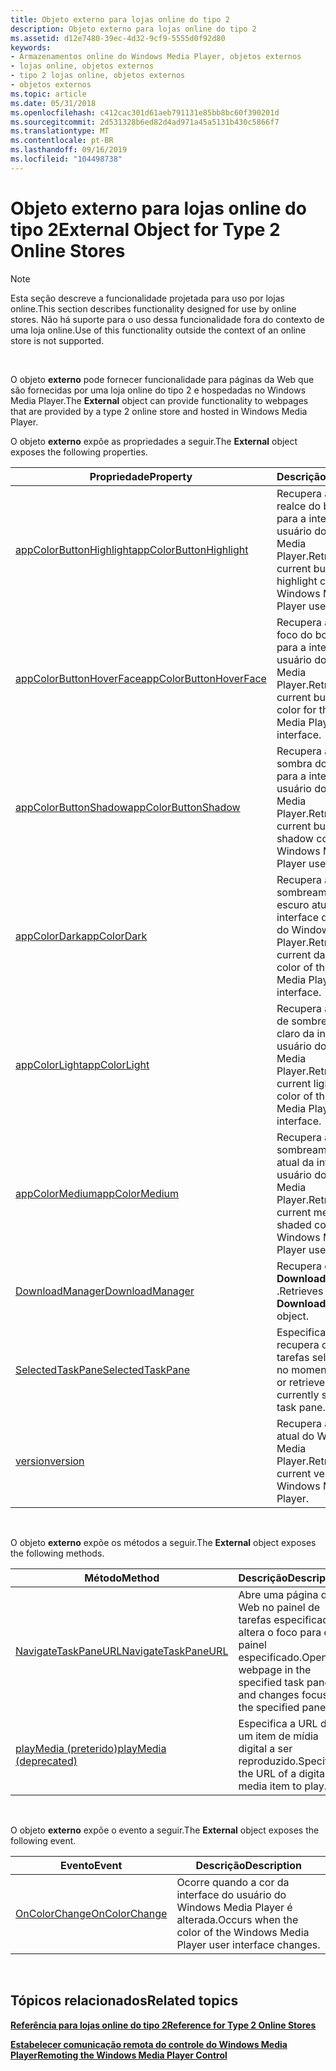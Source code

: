 ```yaml
---
title: Objeto externo para lojas online do tipo 2
description: Objeto externo para lojas online do tipo 2
ms.assetid: d12e7480-39ec-4d32-9cf9-5555d0f92d80
keywords:
- Armazenamentos online do Windows Media Player, objetos externos
- lojas online, objetos externos
- tipo 2 lojas online, objetos externos
- objetos externos
ms.topic: article
ms.date: 05/31/2018
ms.openlocfilehash: c412cac301d61aeb791131e85bb8bc60f390201d
ms.sourcegitcommit: 2d531328b6ed82d4ad971a45a5131b430c5866f7
ms.translationtype: MT
ms.contentlocale: pt-BR
ms.lasthandoff: 09/16/2019
ms.locfileid: "104498738"
---
```

# <a name="external-object-for-type-2-online-stores"></a><span data-ttu-id="67b96-107">Objeto externo para lojas online do tipo 2</span><span class="sxs-lookup"><span data-stu-id="67b96-107">External Object for Type 2 Online Stores</span></span>

> [!Note]  
> <span data-ttu-id="67b96-108">Esta seção descreve a funcionalidade projetada para uso por lojas online.</span><span class="sxs-lookup"><span data-stu-id="67b96-108">This section describes functionality designed for use by online stores.</span></span> <span data-ttu-id="67b96-109">Não há suporte para o uso dessa funcionalidade fora do contexto de uma loja online.</span><span class="sxs-lookup"><span data-stu-id="67b96-109">Use of this functionality outside the context of an online store is not supported.</span></span>

 

<span data-ttu-id="67b96-110">O objeto **externo** pode fornecer funcionalidade para páginas da Web que são fornecidas por uma loja online do tipo 2 e hospedadas no Windows Media Player.</span><span class="sxs-lookup"><span data-stu-id="67b96-110">The **External** object can provide functionality to webpages that are provided by a type 2 online store and hosted in Windows Media Player.</span></span>

<span data-ttu-id="67b96-111">O objeto **externo** expõe as propriedades a seguir.</span><span class="sxs-lookup"><span data-stu-id="67b96-111">The **External** object exposes the following properties.</span></span>



| <span data-ttu-id="67b96-112">Propriedade</span><span class="sxs-lookup"><span data-stu-id="67b96-112">Property</span></span>                                                        | <span data-ttu-id="67b96-113">Descrição</span><span class="sxs-lookup"><span data-stu-id="67b96-113">Description</span></span>                                                                               |
|-----------------------------------------------------------------|-------------------------------------------------------------------------------------------|
| [<span data-ttu-id="67b96-114">appColorButtonHighlight</span><span class="sxs-lookup"><span data-stu-id="67b96-114">appColorButtonHighlight</span></span>](external-appcolorbuttonhighlight.md) | <span data-ttu-id="67b96-115">Recupera a cor de realce do botão atual para a interface do usuário do Windows Media Player.</span><span class="sxs-lookup"><span data-stu-id="67b96-115">Retrieves the current button highlight color for the Windows Media Player user interface.</span></span> |
| [<span data-ttu-id="67b96-116">appColorButtonHoverFace</span><span class="sxs-lookup"><span data-stu-id="67b96-116">appColorButtonHoverFace</span></span>](external-appcolorbuttonhoverface.md) | <span data-ttu-id="67b96-117">Recupera a cor de foco do botão atual para a interface do usuário do Windows Media Player.</span><span class="sxs-lookup"><span data-stu-id="67b96-117">Retrieves the current button hover color for the Windows Media Player user interface.</span></span>     |
| [<span data-ttu-id="67b96-118">appColorButtonShadow</span><span class="sxs-lookup"><span data-stu-id="67b96-118">appColorButtonShadow</span></span>](external-appcolorbuttonshadow.md)       | <span data-ttu-id="67b96-119">Recupera a cor de sombra do botão atual para a interface do usuário do Windows Media Player.</span><span class="sxs-lookup"><span data-stu-id="67b96-119">Retrieves the current button shadow color for the Windows Media Player user interface.</span></span>    |
| [<span data-ttu-id="67b96-120">appColorDark</span><span class="sxs-lookup"><span data-stu-id="67b96-120">appColorDark</span></span>](external-appcolordark.md)                       | <span data-ttu-id="67b96-121">Recupera a cor do sombreamento escuro atual da interface do usuário do Windows Media Player.</span><span class="sxs-lookup"><span data-stu-id="67b96-121">Retrieves the current dark shaded color of the Windows Media Player user interface.</span></span>       |
| [<span data-ttu-id="67b96-122">appColorLight</span><span class="sxs-lookup"><span data-stu-id="67b96-122">appColorLight</span></span>](external-appcolorlight.md)                     | <span data-ttu-id="67b96-123">Recupera a cor atual de sombreamento claro da interface do usuário do Windows Media Player.</span><span class="sxs-lookup"><span data-stu-id="67b96-123">Retrieves the current light shaded color of the Windows Media Player user interface.</span></span>      |
| [<span data-ttu-id="67b96-124">appColorMedium</span><span class="sxs-lookup"><span data-stu-id="67b96-124">appColorMedium</span></span>](external-appcolormedium.md)                   | <span data-ttu-id="67b96-125">Recupera a cor de sombreamento médio atual da interface do usuário do Windows Media Player.</span><span class="sxs-lookup"><span data-stu-id="67b96-125">Retrieves the current medium shaded color of the Windows Media Player user interface.</span></span>     |
| [<span data-ttu-id="67b96-126">DownloadManager</span><span class="sxs-lookup"><span data-stu-id="67b96-126">DownloadManager</span></span>](external-downloadmanager.md)                 | <span data-ttu-id="67b96-127">Recupera o objeto **DownloadManager** .</span><span class="sxs-lookup"><span data-stu-id="67b96-127">Retrieves the **DownloadManager** object.</span></span>                                                 |
| [<span data-ttu-id="67b96-128">SelectedTaskPane</span><span class="sxs-lookup"><span data-stu-id="67b96-128">SelectedTaskPane</span></span>](external-selectedtaskpane.md)               | <span data-ttu-id="67b96-129">Especifica ou recupera o painel de tarefas selecionado no momento.</span><span class="sxs-lookup"><span data-stu-id="67b96-129">Specifies or retrieves the currently selected task pane.</span></span>                                  |
| [<span data-ttu-id="67b96-130">version</span><span class="sxs-lookup"><span data-stu-id="67b96-130">version</span></span>](external-version.md)                                 | <span data-ttu-id="67b96-131">Recupera a versão atual do Windows Media Player.</span><span class="sxs-lookup"><span data-stu-id="67b96-131">Retrieves the current version of Windows Media Player.</span></span>                                    |



 

<span data-ttu-id="67b96-132">O objeto **externo** expõe os métodos a seguir.</span><span class="sxs-lookup"><span data-stu-id="67b96-132">The **External** object exposes the following methods.</span></span>



| <span data-ttu-id="67b96-133">Método</span><span class="sxs-lookup"><span data-stu-id="67b96-133">Method</span></span>                                                  | <span data-ttu-id="67b96-134">Descrição</span><span class="sxs-lookup"><span data-stu-id="67b96-134">Description</span></span>                                                                          |
|---------------------------------------------------------|--------------------------------------------------------------------------------------|
| [<span data-ttu-id="67b96-135">NavigateTaskPaneURL</span><span class="sxs-lookup"><span data-stu-id="67b96-135">NavigateTaskPaneURL</span></span>](external-navigatetaskpaneurl.md) | <span data-ttu-id="67b96-136">Abre uma página da Web no painel de tarefas especificado e altera o foco para o painel especificado.</span><span class="sxs-lookup"><span data-stu-id="67b96-136">Opens a webpage in the specified task pane, and changes focus to the specified pane.</span></span> |
| [<span data-ttu-id="67b96-137">playMedia (preterido)</span><span class="sxs-lookup"><span data-stu-id="67b96-137">playMedia (deprecated)</span></span>](external-playmedia.md)        | <span data-ttu-id="67b96-138">Especifica a URL de um item de mídia digital a ser reproduzido.</span><span class="sxs-lookup"><span data-stu-id="67b96-138">Specifies the URL of a digital media item to play.</span></span>                                   |



 

<span data-ttu-id="67b96-139">O objeto **externo** expõe o evento a seguir.</span><span class="sxs-lookup"><span data-stu-id="67b96-139">The **External** object exposes the following event.</span></span>



| <span data-ttu-id="67b96-140">Evento</span><span class="sxs-lookup"><span data-stu-id="67b96-140">Event</span></span>                                             | <span data-ttu-id="67b96-141">Descrição</span><span class="sxs-lookup"><span data-stu-id="67b96-141">Description</span></span>                                                               |
|---------------------------------------------------|---------------------------------------------------------------------------|
| [<span data-ttu-id="67b96-142">OnColorChange</span><span class="sxs-lookup"><span data-stu-id="67b96-142">OnColorChange</span></span>](external-oncolorchange-event.md) | <span data-ttu-id="67b96-143">Ocorre quando a cor da interface do usuário do Windows Media Player é alterada.</span><span class="sxs-lookup"><span data-stu-id="67b96-143">Occurs when the color of the Windows Media Player user interface changes.</span></span> |



 

## <a name="related-topics"></a><span data-ttu-id="67b96-144">Tópicos relacionados</span><span class="sxs-lookup"><span data-stu-id="67b96-144">Related topics</span></span>

<dl> <dt>

[<span data-ttu-id="67b96-145">**Referência para lojas online do tipo 2**</span><span class="sxs-lookup"><span data-stu-id="67b96-145">**Reference for Type 2 Online Stores**</span></span>](reference-for-type-2-online-stores.md)
</dt> <dt>

[<span data-ttu-id="67b96-146">**Estabelecer comunicação remota do controle do Windows Media Player**</span><span class="sxs-lookup"><span data-stu-id="67b96-146">**Remoting the Windows Media Player Control**</span></span>](remoting-the-windows-media-player-control.md)
</dt> </dl>

 

 




